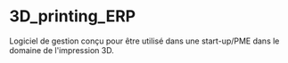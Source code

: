 # 3D_printing_ERP
Logiciel de gestion conçu pour être utilisé dans une start-up/PME dans le domaine de l'impression 3D.
